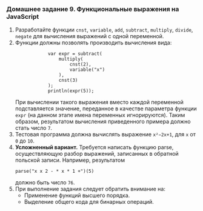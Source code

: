 ### Домашнее задание 9. Функциональные выражения на JavaScript

1. Разработайте функции `cnst`, `variable`, `add`, `subtract`, `multiply`, `divide`, `negate` для вычисления выражений с одной переменной.
2. Функции должны позволять производить вычисления вида:
    ```
                var expr = subtract(
                    multiply(
                        cnst(2),
                        variable("x")
                    ),
                    cnst(3)
                );
                println(expr(5));
   ```
    При вычислении такого выражения вместо каждой переменной подставляется значение, переданное в качестве параметра функции `expr` (на данном этапе имена переменных игнорируются). Таким образом, результатом вычисления приведенного примера должно стать число `7`.
3. Тестовая программа должна вычислять выражение `x²−2x+1`, для `x` от `0` до `10`.
4. **Усложненный вариант.** Требуется написать функцию parse, осуществляющую разбор выражений, записанных в обратной польской записи. Например, результатом
   ```
   parse("x x 2 - * x * 1 +")(5)
   ```
    должно быть число `76`.
5. При выполнение задания следует обратить внимание на:
    * Применение функций высшего порядка.
    * Выделение общего кода для бинарных операций.